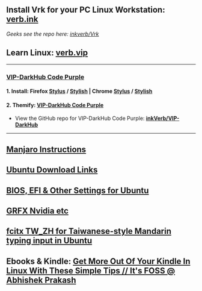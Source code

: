 ## Install Vrk for your PC Linux Workstation: [verb.ink](http://verb.ink)
*Geeks see the repo here: [inkverb/Vrk](https://github.com/inkVerb/vrk)*
## Learn Linux: [verb.vip](https://github.com/inkVerb/VIP)
___
### [VIP-DarkHub Code Purple](https://userstyles.org/styles/172338)
#### 1. Install: Firefox [Stylus](https://addons.mozilla.org/en-US/firefox/addon/styl-us/) / [Stylish](https://addons.mozilla.org/en-US/firefox/addon/stylish/) | Chrome [Stylus](https://chrome.google.com/webstore/detail/stylus/clngdbkpkpeebahjckkjfobafhncgmne) / [Stylish](https://chrome.google.com/webstore/detail/stylish-custom-themes-for/fjnbnpbmkenffdnngjfgmeleoegfcffe)
#### 2. Themify: [VIP-DarkHub Code Purple](https://userstyles.org/styles/172338)
- View the GitHub repo for VIP-DarkHub Code Purple: **[inkVerb/VIP-DarkHub](https://github.com/inkVerb/VIP-DarkHub)**

___
## [Manjaro Instructions](https://github.com/inkVerb/Vubuntu/blob/master/Manjaro.md)
## [Ubuntu Download Links](https://github.com/inkVerb/Vubuntu/blob/master/UbuntuDL.md)
## [BIOS, EFI & Other Settings for Ubuntu](https://github.com/inkVerb/Vubuntu/blob/master/install-BIOS-UEFI.md)
## [GRFX Nvidia etc](https://github.com/inkVerb/Vubuntu/blob/master/GFX-nvidia-etc.md)
## [fcitx TW_ZH for Taiwanese-style Mandarin typing input in Ubuntu](https://github.com/inkVerb/Vubuntu/blob/master/fcitxTW_ZH.md)
## Ebooks & Kindle: [Get More Out Of Your Kindle In Linux With These Simple Tips // It's FOSS @ Abhishek Prakash ](https://itsfoss.com/kindle-linux-tips/)
